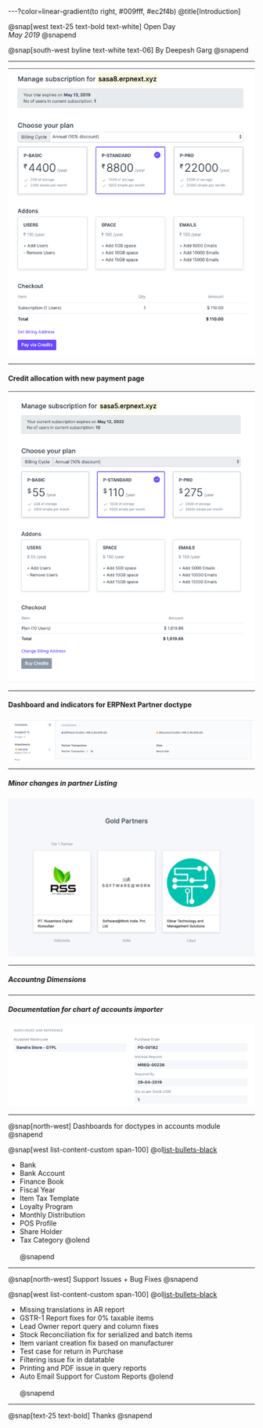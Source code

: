 ---?color=linear-gradient(to right, #009fff, #ec2f4b)
@title[Introduction]

@snap[west text-25 text-bold text-white]
Open Day<br>*May 2019*
@snapend

@snap[south-west byline text-white text-06]
By Deepesh Garg
@snapend

---

![PORTAL1](assets/img/pay-2.png)

---

#### Credit allocation with new payment page

![PORTAL2](assets/img/pay-1.png)

---

#### Dashboard and indicators for ERPNext Partner doctype

![PORTAL3](assets/img/indicator.png)

---

##### Minor changes in partner Listing

![PORTAL4](assets/img/listing.png)


---

##### Accountng Dimensions




---

##### Documentation for chart of accounts importer

![COA](assets/img/mr-2.png)


---

@snap[north-west]
Dashboards for doctypes in accounts module
@snapend

@snap[west list-content-custom span-100]
@ol[list-bullets-black](false)
- Bank
- Bank Account
- Finance Book
- Fiscal Year
- Item Tax Template
- Loyalty Program
- Monthly Distribution
- POS Profile
- Share Holder
- Tax Category
@olend
<br><br>
@snapend

---

@snap[north-west]
Support Issues + Bug Fixes
@snapend

@snap[west list-content-custom span-100]
@ol[list-bullets-black](false)
- Missing translations in AR report
- GSTR-1 Report fixes for 0% taxable items
- Lead Owner report query and column fixes
- Stock Reconciliation fix for serialized and batch items
- Item variant creation fix based on manufacturer
- Test case for return in Purchase
- Filtering issue fix in datatable
- Printing and PDF issue in query reports
- Auto Email Support for Custom Reports
@olend
<br><br>
@snapend

---

@snap[text-25 text-bold]
Thanks
@snapend





